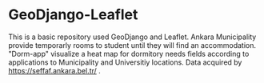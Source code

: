 # GeoDjango-Leaflet
This is a basic repository used GeoDjango and Leaflet. Ankara Municipality provide temporarly rooms to student until they will find an accommodation. "Dorm-app" visualize a heat map for dormitory needs fields according to applications to Municipality and Universitiy locations. Data acquired by https://seffaf.ankara.bel.tr/ . 
